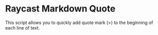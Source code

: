 # Raycast Markdown Quote

This script allows you to quickly add quote mark (>) to the beginning of each line of text.